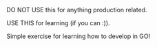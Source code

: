 DO NOT USE this for anything production related.

USE THIS for learning (if you can :)).

Simple exercise for learning how to develop in GO!
